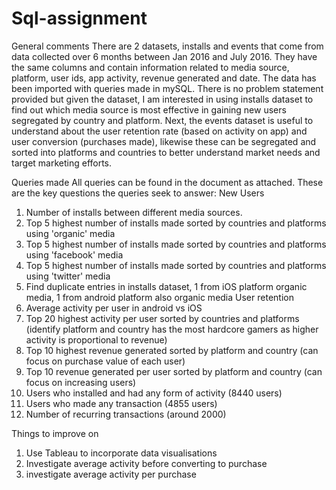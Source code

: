 # Sql-assignment

General comments
There are 2 datasets, installs and events that come from data collected over 6 months between Jan 2016 and July 2016. They have the same columns and contain information related to media source, platform, user ids, app activity, revenue generated and date. The data has been imported with queries made in mySQL. There is no problem statement provided but given the dataset, I am interested in using installs dataset to find out which media source is most effective in gaining new users segregated by country and platform. Next, the events dataset is useful to understand about the user retention rate (based on activity on app) and user conversion (purchases made), likewise these can be segregated and sorted into platforms and countries to better understand market needs and target marketing efforts.

Queries made
All queries can be found in the document as attached. These are the key questions the queries seek to answer:
New Users
1. Number of installs between different media sources.
2. Top 5 highest number of installs made sorted by countries and platforms using 'organic' media
3.  Top 5 highest number of installs made sorted by countries and platforms using 'facebook' media
4. Top 5 highest number of installs made sorted by countries and platforms using 'twitter' media
5. Find duplicate entries in installs dataset, 1 from iOS platform organic media, 1 from android platform also organic media
User retention
6. Average activity per user in android vs iOS 
7. Top 20 highest activity per user sorted by countries and platforms (identify platform and country has the most hardcore gamers as higher activity is proportional to revenue)
8. Top 10 highest revenue generated sorted by platform and country (can focus on purchase value of each user)
9. Top 10 revenue generated per user sorted by platform and country (can focus on increasing users)
10. Users who installed and had any form of activity (8440 users)
11. Users who made any transaction (4855 users)
12. Number of recurring transactions (around 2000)

Things to improve on
1. Use Tableau to incorporate data visualisations
2. Investigate average activity before converting to purchase
3. investigate average activity per purchase
